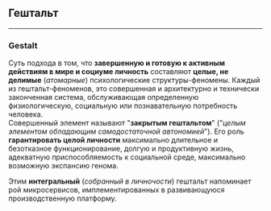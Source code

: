 ## Гештальт
---
### Gestalt

Суть подхода в том, что **завершенную и готовую к активным действиям в мире и социуме личность** составляют **целые, не делимые** (_атомарные_) психологические структуры-феномены. Каждый из гештальт-феноменов, это совершенная и архитектурно и технически законченная система, обслуживающая определенную физиологическую, социальную или познавательную потребность человека.  
Совершенный элемент называют "**закрытым гештальтом**" ("_целым элементом обладающим самодостаточной автономией_"). Его роль **гарантировать целой личности** максимально длительное и безотказное функционирование, долгую и продуктивную жизнь, адекватную приспособляемость к социальной среде, максимально возможную экспансию генома.

Этим **интегральный** (_собранный в личночости_) гештальт напоминает рой микросервисов, имплементированных в развивающуюся производственную платформу. 
